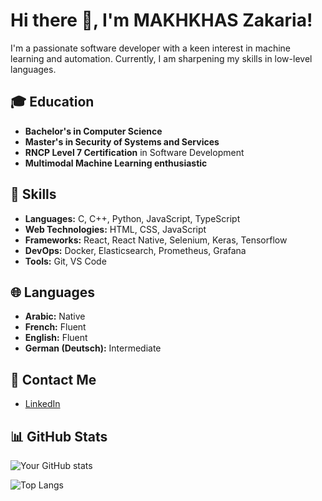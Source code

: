 # Hi there 👋, I'm MAKHKHAS Zakaria!

I'm a passionate software developer with a keen interest in machine learning and automation. Currently, I am sharpening my skills in low-level languages.

## 🎓 Education

- **Bachelor's in Computer Science**  
- **Master's in Security of Systems and Services**  
- **RNCP Level 7 Certification** in Software Development  
- **Multimodal Machine Learning enthusiastic**  
## 🚀 Skills

- **Languages:** C, C++, Python, JavaScript, TypeScript  
- **Web Technologies:** HTML, CSS, JavaScript  
- **Frameworks:** React, React Native, Selenium, Keras, Tensorflow
- **DevOps:** Docker, Elasticsearch, Prometheus, Grafana  
- **Tools:** Git, VS Code

## 🌐 Languages

- **Arabic:** Native  
- **French:** Fluent  
- **English:** Fluent  
- **German (Deutsch):** Intermediate  

## 💬 Contact Me

- [LinkedIn](https://www.linkedin.com/in/zakaria-makhkhas-469990284/)

## 📊 GitHub Stats

![Your GitHub stats](https://github-readme-stats.vercel.app/api?username=zmakhkha&count_private=true&show_icons=true&theme=radical)  

![Top Langs](https://github-readme-stats.vercel.app/api/top-langs/?username=zmakhkha&layout=compact&theme=radical)
